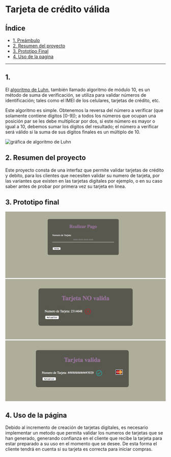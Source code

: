 # Tarjeta de crédito válida

## Índice

* [1. Preámbulo](#1-preámbulo)
* [2. Resumen del proyecto](#2-resumen-del-proyecto)
* [3. Prototipo Final](#3-prototipo-final)
* [4. Uso de la pagina](#4-uso-de-la-pagina)

***

## 1. 

El [algoritmo de Luhn](https://es.wikipedia.org/wiki/Algoritmo_de_Luhn),
también llamado algoritmo de módulo 10, es un método de suma de verificación,
se utiliza para validar números de identificación; tales como el IMEI de los
celulares, tarjetas de crédito, etc.

Este algoritmo es simple. Obtenemos la reversa del número a verificar (que
solamente contiene dígitos [0-9]); a todos los números que ocupan una posición
par se les debe multiplicar por dos, si este número es mayor o igual a 10,
debemos sumar los dígitos del resultado; el número a verificar será válido si
la suma de sus dígitos finales es un múltiplo de 10.

![gráfica de algoritmo de Luhn](https://www.101computing.net/wp/wp-content/uploads/Luhn-Algorithm.png)

## 2. Resumen del proyecto

Este proyecto consta de una interfaz que permite validar tarjetas de crédito y debito, para los clientes
que necesiten validar su numero de tarjeta, por las variantes que existen en las tarjetas digitales por ejemplo,
o en su caso saber antes de probar por primera vez su tarjeta en linea.

## 3. Prototipo final

![Screenshot](./principal.png)
![Screenshot](./noValido.png)
![Screenshot](./valido.png)

## 4. Uso de la página

Debido al incremento de creación de tarjetas digitales, es necesario
implementar un metodo que permita validar los numeros de tarjetas que se han generado,
generando confianza en el cliente que recibe la tarjeta para estar preparado a su
uso en el momento que se desee. De esta forma el cliente tendrá en cuenta si su tarjeta
es correcta para iniciar compras.





